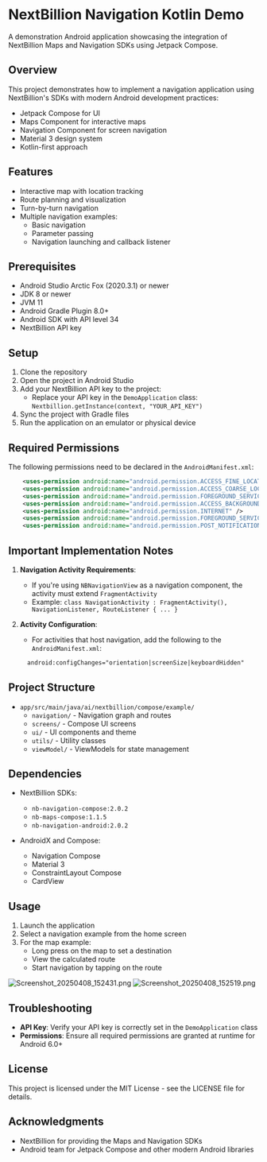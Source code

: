 # NextBillion Navigation Kotlin Demo

A demonstration Android application showcasing the integration of NextBillion Maps and Navigation SDKs using Jetpack Compose.

## Overview

This project demonstrates how to implement a navigation application using NextBillion's SDKs with modern Android development practices:

- Jetpack Compose for UI
- Maps Component for interactive maps
- Navigation Component for screen navigation
- Material 3 design system
- Kotlin-first approach

## Features

- Interactive map with location tracking
- Route planning and visualization
- Turn-by-turn navigation
- Multiple navigation examples:
  - Basic navigation
  - Parameter passing
  - Navigation launching and callback listener

## Prerequisites

- Android Studio Arctic Fox (2020.3.1) or newer
- JDK 8 or newer
- JVM 11
- Android Gradle Plugin 8.0+
- Android SDK with API level 34
- NextBillion API key

## Setup

1. Clone the repository
2. Open the project in Android Studio
3. Add your NextBillion API key to the project:
   - Replace your API key in the `DemoApplication` class: `Nextbillion.getInstance(context, "YOUR_API_KEY")`
4. Sync the project with Gradle files
5. Run the application on an emulator or physical device

## Required Permissions

The following permissions need to be declared in the `AndroidManifest.xml`:

```xml
    <uses-permission android:name="android.permission.ACCESS_FINE_LOCATION"/>
    <uses-permission android:name="android.permission.ACCESS_COARSE_LOCATION"/>
    <uses-permission android:name="android.permission.FOREGROUND_SERVICE"/>
    <uses-permission android:name="android.permission.ACCESS_BACKGROUND_LOCATION" />
    <uses-permission android:name="android.permission.INTERNET" />
    <uses-permission android:name="android.permission.FOREGROUND_SERVICE_LOCATION"/>
    <uses-permission android:name="android.permission.POST_NOTIFICATIONS" />

```

## Important Implementation Notes

1. **Navigation Activity Requirements**:
   - If you're using `NBNavigationView` as a navigation component, the activity must extend `FragmentActivity`
   - Example: `class NavigationActivity : FragmentActivity(), NavigationListener, RouteListener { ... }`

2. **Activity Configuration**:
   - For activities that host navigation, add the following to the `AndroidManifest.xml`:
   ```xml
     android:configChanges="orientation|screenSize|keyboardHidden"
   ```

## Project Structure

- `app/src/main/java/ai/nextbillion/compose/example/`
  - `navigation/` - Navigation graph and routes
  - `screens/` - Compose UI screens
  - `ui/` - UI components and theme
  - `utils/` - Utility classes
  - `viewModel/` - ViewModels for state management

## Dependencies

- NextBillion SDKs:
  - `nb-navigation-compose:2.0.2`
  - `nb-maps-compose:1.1.5`
  - `nb-navigation-android:2.0.2`

- AndroidX and Compose:
  - Navigation Compose
  - Material 3
  - ConstraintLayout Compose
  - CardView

## Usage

1. Launch the application
2. Select a navigation example from the home screen
3. For the map example:
   - Long press on the map to set a destination
   - View the calculated route
   - Start navigation by tapping on the route

![Screenshot_20250408_152431.png](..%2F..%2F..%2Freport_11%2FScreenshot_20250408_152431.png)
![Screenshot_20250408_152519.png](..%2F..%2F..%2Freport_11%2FScreenshot_20250408_152519.png)
## Troubleshooting

- **API Key**: Verify your API key is correctly set in the `DemoApplication` class
- **Permissions**: Ensure all required permissions are granted at runtime for Android 6.0+

## License

This project is licensed under the MIT License - see the LICENSE file for details.

## Acknowledgments

- NextBillion for providing the Maps and Navigation SDKs
- Android team for Jetpack Compose and other modern Android libraries 